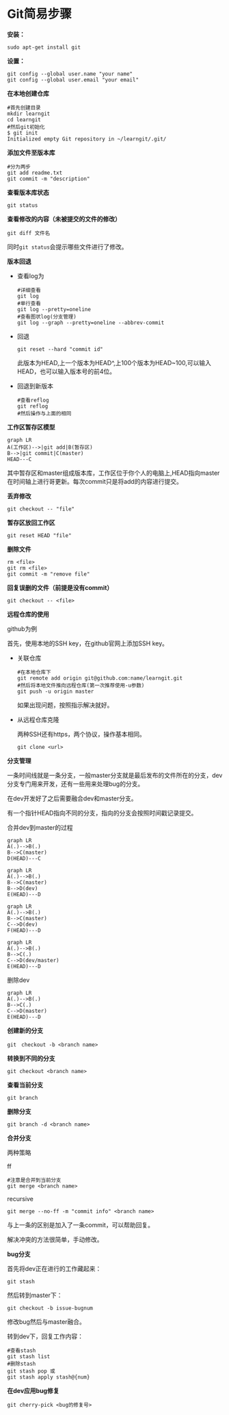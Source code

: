 # Git简易步骤

**安装：**

```shell
sudo apt-get install git
```

**设置：**

```shell
git config --global user.name "your name"
git config --global user.email "your email"
```

**在本地创建仓库**

```shell
#首先创建目录
mkdir learngit
cd learngit
#然后git初始化
$ git init
Initialized empty Git repository in ~/learngit/.git/
```

**添加文件至版本库**

```shell
#分为两步
git add readme.txt
git commit -m "description"
```

**查看版本库状态**

```shell
git status
```

**查看修改的内容（未被提交的文件的修改）**

```shell
git diff 文件名
```

同时`git status`会提示哪些文件进行了修改。

**版本回退**

- 查看log为

  ```shell
  #详细查看
  git log
  #单行查看
  git log --pretty=oneline
  #查看图状log(分支管理)
  git log --graph --pretty=oneline --abbrev-commit
  ```

- 回退

  ```shell
  git reset --hard "commit id"
  ```

  此版本为HEAD,上一个版本为HEAD^,上100个版本为HEAD~100,可以输入HEAD，也可以输入版本号的前4位。

- 回退到新版本

  ```shell
  #查看reflog
  git reflog
  #然后操作与上面的相同
  ```

**工作区暂存区模型**

```mermaid
graph LR
A(工作区)-->|git add|B(暂存区)
B-->|git commit|C(master)
HEAD---C
```

其中暂存区和master组成版本库，工作区位于你个人的电脑上,HEAD指向master在时间轴上进行哥更新。每次commit只是将add的内容进行提交。

**丢弃修改**

```shell
git checkout -- "file"
```

**暂存区放回工作区**

```shell
git reset HEAD "file"
```

**删除文件**

```shell
rm <file>
git rm <file>
git commit -m "remove file"
```

**回复误删的文件（前提是没有commit）**

```shell
git checkout -- <file>
```

**远程仓库的使用**

github为例

首先，使用本地的SSH key，在github官网上添加SSH  key。

- 关联仓库

  ```shell
  #在本地仓库下
  git remote add origin git@github.com:name/learngit.git
  #然后将本地文件推向远程仓库(第一次推荐使用-u参数)
  git push -u origin master
  ```

  如果出现问题，按照指示解决就好。

- 从远程仓库克隆

  两种SSH还有https，两个协议，操作基本相同。

  ```shell
  git clone <url>
  ```

**分支管理**

一条时间线就是一条分支，一般master分支就是最后发布的文件所在的分支，dev分支专门用来开发，还有一些用来处理bug的分支。

在dev开发好了之后需要融合dev和master分支。

有一个指针HEAD指向不同的分支，指向的分支会按照时间戳记录提交。

合并dev到master的过程

```mermaid
graph LR
A(.)-->B(.)
B-->C(master)
D(HEAD)---C
```

```mermaid
graph LR
A(.)-->B(.)
B-->C(master)
B-->D(dev)
E(HEAD)---D
```

```mermaid
graph LR
A(.)-->B(.)
B-->C(master)
C-->D(dev)
F(HEAD)---D
```

```mermaid
graph LR
A(.)-->B(.)
B-->C(.)
C-->D(dev/master)
E(HEAD)---D
```

删除dev

```mermaid
graph LR
A(.)-->B(.)
B-->C(.)
C-->D(master)
E(HEAD)---D
```

**创建新的分支**

```shell
git　checkout -b <branch name>
```

**转换到不同的分支**

```shell
git checkout <branch name>
```

**查看当前分支**

```shell
git branch
```

**删除分支**

```shell
git branch -d <branch name>
```

**合并分支**

两种策略

ff

```shell
#注意是合并到当前分支
git merge <branch name>
```

recursive

```shell
git merge --no-ff -m "commit info" <branch name>
```

与上一条的区别是加入了一条commit，可以帮助回复。

解决冲突的方法很简单，手动修改。

**bug分支**

首先将dev正在进行的工作藏起来：

```shell
git stash 
```

然后转到master下：

```shell
git checkout -b issue-bugnum
```

修改bug然后与master融合。

转到dev下，回复工作内容：

```shell
#查看stash
git stash list
#删除stash
git stash pop 或
git stash apply stash@{num}
```

**在dev应用bug修复**

```shell
git cherry-pick <bug的修复号>
```

